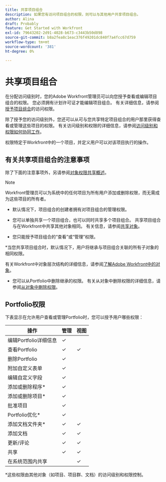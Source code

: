 ```yaml
---
title: 共享项目组合
description: 如果您有访问项目组合的权限，则可以与其他用户共享项目组合。
author: Alina
draft: Probably
feature: Get Started with Workfront
exl-id: 79643202-2d91-4028-b673-c3443b50d898
source-git-commit: b8a2fea8c1eac376f49201dc840f7a4fcc67d759
workflow-type: tm+mt
source-wordcount: '381'
ht-degree: 0%

---
```


# 共享项目组合

在分配访问级别时，您的Adobe Workfront管理员可以向您授予查看或编辑项目组合的权限。 您必须拥有计划许可证才能编辑项目组合。 有关详细信息，请参阅[授予项目组合](../../administration-and-setup/add-users/configure-and-grant-access/grant-access-portfolios.md)的访问权限。

除了授予您的访问级别外，您还可以从可与您共享特定项目组合的用户那里获得查看或管理这些项目的权限。 有关访问级别和权限的详细信息，请参阅[访问级别和权限如何协同工作](../../administration-and-setup/add-users/access-levels-and-object-permissions/how-access-levels-permissions-work-together.md)。

权限特定于Workfront中的一个项目，并定义用户可以对该项目执行的操作。

## 有关共享项目组合的注意事项

除了下面的注意事项外，另请参阅[对象权限共享概述](../../workfront-basics/grant-and-request-access-to-objects/sharing-permissions-on-objects-overview.md)。

>[!NOTE]
>
>Workfront管理员可以为系统中的任何项目为所有用户添加或删除权限，而无需成为这些项目的所有者。

* 默认情况下，项目组合的创建者拥有对项目组合的管理权限。
* 您可以单独共享一个项目组合，也可以同时共享多个项目组合。 共享项目组合与在Workfront中共享其他对象相同。 有关信息，请参阅[共享对象](../../workfront-basics/grant-and-request-access-to-objects/share-an-object.md)。

* 您只能授予项目组合的“查看”或“管理”权限。
</span>
*当您共享项目组合时，默认情况下，用户将继承与项目组合关联的所有子对象的相同权限。

有关Workfront中对象层次结构的详细信息，请参阅[了解Adobe Workfront中的对象](../../workfront-basics/navigate-workfront/workfront-navigation/understand-objects.md)。

* 您可以从Portfolio中删除继承的权限。 有关从对象中删除权限的详细信息，请参阅[从对象中删除权限](../../workfront-basics/grant-and-request-access-to-objects/remove-permissions-from-objects.md)。

## Portfolio权限

下表显示在允许用户查看或管理Portfolio时，您可以授予用户哪些权限：

| **操作** | **管理** | **视图** |
|---|---|---|
| 编辑Portfolio详细信息 | ✓ |   |
| 查看Portfolio | ✓ | ✓ |
| 删除Portfolio | ✓ |   |
| 附加自定义表单 | ✓ |   |
| 编辑自定义字段 | ✓ |   |
| 添加或删除程序&#42; | ✓ |   |
| 添加或删除项目&#42; | ✓ |   |
| 批准项目 | ✓ |   |
| Portfolio优化&#42; | ✓ |   |
| 添加文档文件夹&#42; | ✓ | ✓ |
| 添加文档 | ✓ | ✓ |
| 更新/评论 | ✓ | ✓ |
| 共享 | ✓ | ✓ |
| 在系统范围内共享 |   | ✓ |

*这些权限由其他对象（如项目、项目群、文档）的访问级别和权限控制。
